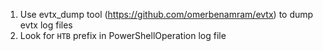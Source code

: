 1. Use evtx_dump tool (https://github.com/omerbenamram/evtx) to dump evtx log files
2. Look for `HTB` prefix in PowerShellOperation log file
